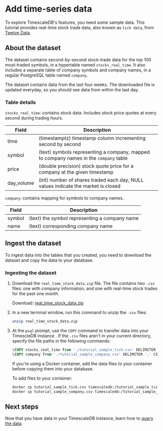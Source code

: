 # Add time-series data

To explore TimescaleDB's features, you need some sample data. This tutorial
provides real-time stock trade data, also known as `tick data`, from [Twelve
Data][twelve-data]. 

## About the dataset

The dataset contains second-by-second stock-trade data for the top 100
most-traded symbols, in a hypertable named `stocks_real_time`. It also includes
a separate table of company symbols and company names, in a regular PostgreSQL
table named `company`. 

The dataset contains data from the last four weeks. The downloaded file is
updated everyday, so you should see data from within the last day. 

### Table details


`stocks_real_time`: contains stock data. Includes stock price quotes at every second
during trading hours.

| Field | Description |
|-|-|
| time | (timestamptz) timestamp column incrementing second by second | 
| symbol | (text) symbols representing a company, mapped to company names in the `company` table | 
| price | (double precision) stock quote price for a company at the given timestamp |
| day_volume | (int) number of shares traded each day, NULL values indicate the market is closed | 

`company`: contains mapping for symbols to company names.

| Field | Description |
|-|-|
| symbol | (text) the symbol representing a company name |
| name | (text) corresponding company name |


## Ingest the dataset
To ingest data into the tables that you created, you need to download the
dataset and copy the data to your database. 

<procedure>

### Ingesting the dataset
1.  Download the `real_time_stock_data.zip` file. The file contains two `.csv`
    files: one with company information, and one with real-time stock trades for
    the past one month. 
    
    Download: <tag
    type="download">[real_time_stock_data.zip](https://assets.timescale.com/docs/downloads/get-started/real_time_stock_data.zip)</tag>
1.  In a new terminal window, run this command to unzip the `.csv` files:
    ```bash
    unzip real_time_stock_data.zip
    ```
1.  At the `psql` prompt, use the `COPY` command to transfer data into your
    TimescleDB instance . If the `.csv` files aren't in your current directory, specify
    the file paths in the following commands:
    ```sql
    \COPY stocks_real_time from './tutorial_sample_tick.csv' DELIMITER ',' CSV HEADER;
    \COPY company from './tutorial_sample_company.csv' DELIMITER ',' CSV HEADER;
    ```

    <highlight type="note">
    If you're using a Docker container, add the data files to your container before 
    copying them into your database.

    To add files to your container:
    ```bash
    docker cp tutorial_sample_tick.csv timescaledb:/tutorial_sample_tick.csv
    docker cp tutorial_sample_company.csv timescaledb:/tutorial_sample_company.csv
    ```
    </highlight>

</procedure>

## Next steps
Now that you have data in your TimescaleDB instance, learn how to [query the
data][query-data].


[twelve-data]: https://twelvedata.com/
[query-data]: /getting-started/query-data/
